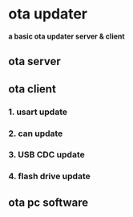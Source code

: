 # ota updater
**a basic ota updater server & client**
## ota server
## ota client
### 1. usart update
### 2. can update
### 3. USB CDC update
### 4. flash drive update
## ota pc software